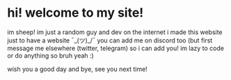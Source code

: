 # hi! welcome to my site!

im sheep! im just a random guy and dev on the internet
i made this website just to have a website ¯\_(ツ)_/¯
you can add me on discord too (but first message me elsewhere (twitter, telegram) so i can add you!
im lazy to code or do anything so bruh yeah :)

wish you a good day and bye, see you next time!
